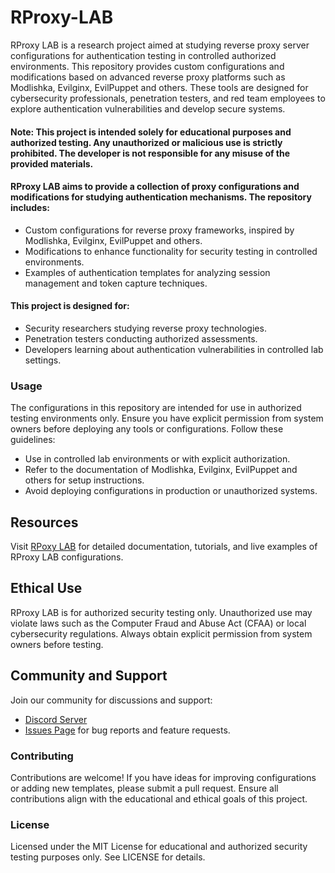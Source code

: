 # RProxy-LAB
RProxy LAB is a research project aimed at studying reverse proxy server configurations for authentication testing in controlled authorized environments. This repository provides custom configurations and modifications based on advanced reverse proxy platforms such as Modlishka, Evilginx, EvilPuppet and others. These tools are designed for cybersecurity professionals, penetration testers, and red team employees to explore authentication vulnerabilities and develop secure systems.

#### Note: This project is intended solely for educational purposes and authorized testing. Any unauthorized or malicious use is strictly prohibited. The developer is not responsible for any misuse of the provided materials.

#### RProxy LAB aims to provide a collection of proxy configurations and modifications for studying authentication mechanisms. The repository includes:

- Custom configurations for reverse proxy frameworks, inspired by Modlishka, Evilginx, EvilPuppet and others.
- Modifications to enhance functionality for security testing in controlled environments.
- Examples of authentication templates for analyzing session management and token capture techniques.

#### This project is designed for:

- Security researchers studying reverse proxy technologies.
- Penetration testers conducting authorized assessments.
- Developers learning about authentication vulnerabilities in controlled lab settings.

### Usage

The configurations in this repository are intended for use in authorized testing environments only. Ensure you have explicit permission from system owners before deploying any tools or configurations. Follow these guidelines:

- Use in controlled lab environments or with explicit authorization.
- Refer to the documentation of Modlishka, Evilginx, EvilPuppet and others for setup instructions.
- Avoid deploying configurations in production or unauthorized systems.

## Resources
Visit [RPoxy LAB](https://lab.evilginx.dev) for detailed documentation, tutorials, and live examples of RProxy LAB configurations.

## Ethical Use
RProxy LAB is for authorized security testing only. Unauthorized use may violate laws such as the Computer Fraud and Abuse Act (CFAA) or local cybersecurity regulations. Always obtain explicit permission from system owners before testing.

## Community and Support
Join our community for discussions and support:
- [Discord Server](https://subscord.com/store/1397884713951170610)
- [Issues Page](https://github.com/EvilWhales/RProxy-LAB/issues) for bug reports and feature requests.

### Contributing
Contributions are welcome! If you have ideas for improving configurations or adding new templates, please submit a pull request. Ensure all contributions align with the educational and ethical goals of this project.

### License
Licensed under the MIT License for educational and authorized security testing purposes only. See LICENSE for details.

